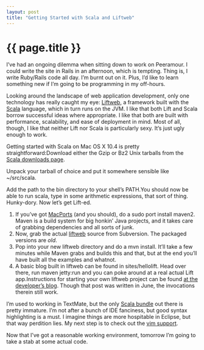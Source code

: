 ```yaml
---
layout: post
title: "Getting Started with Scala and Liftweb"
---
```


{{ page.title }}
================

I’ve had an ongoing dilemma when sitting down to work on Peeramour. I could write the site in Rails in an afternoon, which is tempting. Thing is, I write Ruby/Rails code all day. I’m burnt out on it. Plus, I’d like to learn something new if I’m going to be programming in my off-hours.

Looking around the landscape of web application development, only one technology has really caught my eye: [Liftweb](http://liftweb.net/), a framework built with the [Scala](http://www.scala-lang.org/) language, which in turn runs on the JVM. I like that both Lift and Scala borrow successful ideas where appropriate. I like that both are built with performance, scalability, and ease of deployment in mind. Most of all, though, I like that neither Lift nor Scala is particularly sexy. It’s just ugly enough to work.

Getting started with Scala on Mac OS X 10.4 is pretty straightforward:Download either the Gzip or Bz2 Unix tarballs from the [Scala downloads page](http://www.scala-lang.org/downloads/index.html).

Unpack your tarball of choice and put it somewhere sensible like ~/src/scala.

Add the path to the bin directory to your shell’s PATH.You should now be able to run scala, type in some arithmetic expressions, that sort of thing. Hunky-dory. Now let’s get Lift-ed.

1.  If you’ve got [MacPorts](http://www.macports.org/) (and you should), do a sudo port install maven2. Maven is a build system for big honkin’ Java projects, and it takes care of grabbing dependencies and all sorts of junk.
2.  Now, grab the actual [liftweb](http://code.google.com/p/liftweb/source) source from Subversion. The packaged versions are *old*.
3.  Pop into your new liftweb directory and do a mvn install. It’ll take a few minutes while Maven grabs and builds this and that, but at the end you’ll have built all the examples and whatnot.
4.  A basic blog built in liftweb can be found in sites/hellolift. Head over there, run maven jetty:run and you can poke around at a real actual Lift app.Instructions for starting your own liftweb project can be found [at the developer’s blog](http://blog.lostlake.org/index.php?/archives/62-lift-QuickStart.html). Though that post was written in June, the invocations therein still work.

I’m used to working in TextMate, but the only [Scala bundle](http://harnly.net/2007/blog/geek/macosx/textmate-bundle-for-scala/) out there is pretty immature. I’m not after a bunch of IDE fanciness, but good syntax highlighting is a must. I imagine things are more hospitable in Eclipse, but that way perdition lies. My next step is to check out the [vim support](https://lampsvn.epfl.ch/trac/scala/browser/scala-tool-support/trunk/src/vim).

Now that I’ve got a reasonable working environment, tomorrow I’m going to take a stab at some actual code.
